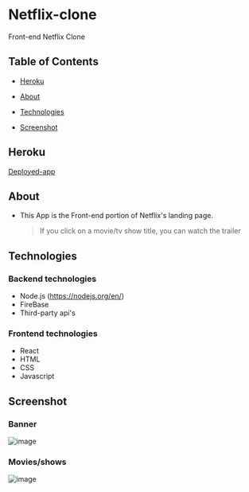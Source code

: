 # Netflix-clone
 
 Front-end Netflix Clone

## Table of Contents

- [Heroku](#Heroku)

- [About](#About)

- [Technologies](#Technologies)

- [Screenshot](#Screenshot)

## Heroku

[Deployed-app](https://netflix-clone-d47c3.firebaseapp.com/)

## About

- This App is the Front-end portion of Netflix's landing page.

  > If you click on a movie/tv show title, you can watch the trailer

## Technologies

### Backend technologies

- Node.js (https://nodejs.org/en/)
- FireBase
- Third-party api's

### Frontend technologies

- React
- HTML
- CSS
- Javascript

## Screenshot

### Banner

![image](https://user-images.githubusercontent.com/59625096/98406651-36c8b700-2023-11eb-8c25-ea3946a0ef6f.png)

### Movies/shows

![image](https://user-images.githubusercontent.com/59625096/98406732-58c23980-2023-11eb-9f35-34f1cd67e237.png)